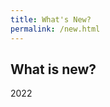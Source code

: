 ```yaml
---
title: What's New?
permalink: /new.html
---
```


## What is new?


2022


<!-- 
<ul>
{% for post in site.posts %}
<li><a href="{{ post.url }}">{{ post.title }}</a></li>
{% endfor %}
</ul> -->
